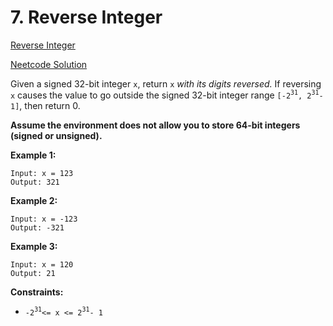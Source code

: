 # 7. Reverse Integer

[Reverse Integer](https://leetcode.com/problems/reverse-integer/description/)

[Neetcode Solution](https://www.youtube.com/watch?v=HAgLH58IgJQ&pp=ygUYbmVldGNvZGUgUmV2ZXJzZSBJbnRlZ2Vy)

Given a signed 32-bit integer `x`, return `x` <em>with its digits reversed.</em>
If reversing `x` causes the value to go outside the signed 32-bit integer range
`[-2`<sup>`31`</sup>`, 2`<sup>`31`</sup>`- 1]`, then return 0.

<b>Assume the environment does not allow you to store 64-bit integers (signed or
unsigned).</b>

**Example 1:**

```
Input: x = 123
Output: 321
```

**Example 2:**

```
Input: x = -123
Output: -321
```

**Example 3:**

```
Input: x = 120
Output: 21
```

**Constraints:**

- `-2`<sup>`31`</sup>`<= x <= 2`<sup>`31`</sup>`- 1`
